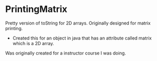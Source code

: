 # PrintingMatrix
Pretty version of toString for 2D arrays. Originally designed for matrix printing.

- Created this for an object in java that has an attribute called matrix which is a 2D array.

Was originally created for a instructor course I was doing.

